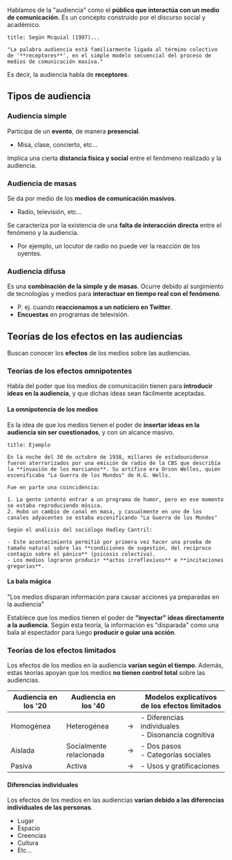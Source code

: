 Hablamos de la "audiencia" como el **público que interactúa con un medio de comunicación.** Es un concepto construido por el discurso social y académico.

```ad-quote
title: Según Mcquial (1997)...

"La palabra audiencia está familiarmente ligada al término colectivo de '**receptores**', en el simple modelo secuencial del proceso de medios de comunicación masiva."

```

Es decir, la audiencia habla de **receptores**.

## Tipos de audiencia

### Audiencia simple

Participa de un **evento**, de manera **presencial**.

- Misa, clase, concierto, etc...

Implica una cierta **distancia física y social** entre el fenómeno realizado y la audiencia.

### Audiencia de masas

Se da por medio de los **medios de comunicación masivos**.

- Radio, televisión, etc...

Se caracteriza por la existencia de una **falta de interacción directa** entre el fenómeno y la audiencia.

- Por ejemplo, un locutor de radio no puede ver la reacción de los oyentes.

### Audiencia difusa

Es una **combinación de la simple y de masas**. Ocurre debido al surgimiento de tecnologías y medios para **interactuar en tiempo real con el fenómeno**.

- P. ej. cuando **reaccionamos a un noticiero en Twitter**.
- **Encuestas** en programas de televisión.

## Teorías de los efectos en las audiencias

Buscan conocer los **efectos** de los medios sobre las audiencias.

### Teorías de los efectos omnipotentes

Habla del poder que los medios de comunicación tienen para **introducir ideas en la audiencia**, y que dichas ideas sean fácilmente aceptadas.

#### La omnipotencia de los medios

Es la idea de que los medios tienen el poder de **insertar ideas en la audiencia sin ser cuestionados**, y con un alcance masivo.

```ad-example
title: Ejemplo

En la noche del 30 de octubre de 1938, millares de estadounidense fueron aterrorizados por una emisión de radio de la CBS que describía la **invasión de los marcianos**. Su artífice era Orson Welles, quien escenificaba "La Guerra de los Mundos" de H.G. Wells.

Fue en parte una coincidencia:

1. La gente intentó entrar a un programa de humor, pero en ese momento se estaba reproduciendo música.
2. Hubo un cambio de canal en masa, y casualmente en uno de los canales adyacentes se estaba escenificando "La Guerra de los Mundos"

Según el análisis del sociólogo Hadley Cantril:

- Este acontecimiento permitió por primera vez hacer una prueba de tamaño natural sobre las **condiciones de sugestión, del recíproco contagio sobre el pánico** (psicosis colectiva).
- Los medios lograron producir **actos irreflexivos** e **incitaciones gregarias**.

```

#### La bala mágica

"Los medios disparan información para causar acciones ya preparadas en la audiencia"

Establece que los medios tienen el poder de **"inyectar" ideas directamente a la audiencia**. Según esta teoría, la información es "disparada" como una bala al espectador para luego **producir o guiar una acción**.

### Teorías de los efectos limitados

Los efectos de los medios en la audiencia **varían según el tiempo**. Además, estas teorías apoyan que los medios **no tienen control total** sobre las audiencias.

| Audiencia en los '20 | Audiencia en los '40    |       | Modelos explicativos de los efectos limitados        |
| -------------------- | ----------------------- | ----- | ---------------------------------------------------- |
| Homogénea            | Heterogénea             | $\to$ | - Diferencias individuales<br>- Disonancia cognitiva |
| Aislada              | Socialmente relacionada | $\to$ | - Dos pasos<br>- Categorías sociales                 |
| Pasiva               | Activa                  | $\to$ | - Usos y gratificaciones                             |

#### Diferencias individuales

Los efectos de los medios en las audiencias **varían debido a las diferencias individuales de las personas**.

- Lugar
- Espacio
- Creencias
- Cultura
- Etc...

